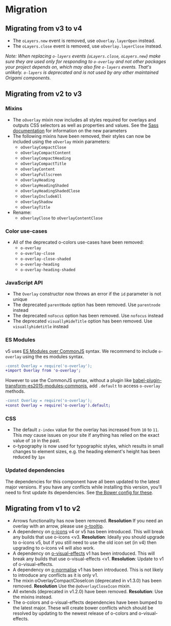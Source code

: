 # Migration

## Migrating from v3 to v4

- The `oLayers.new` event is removed, use `oOverlay.layerOpen` instead.
- The `oLayers.close` event is removed, use `oOverlay.layerClose` instead.

_Note: When replacing `o-layers` events (`oLayers.close`, `oLayers.new`) make sure they are used only for responding to `o-overlay` and not other packages your project depends on, which may also fire `o-layers` events. That's unlikely. `o-layers` is deprecated and is not used by any other maintained Origami components._

## Migrating from v2 to v3

### Mixins

- The `oOverlay` mixin now includes all styles required for overlays and outputs CSS selectors as well as properties and values. See the [Sass documentation](README.md#sass) for information on the new parameters
- The following mixins have been removed, their styles can now be included using the `oOverlay` mixin parameters:
  - `oOverlayCompactClose`
  - `oOverlayCompactContent`
  - `oOverlayCompactHeading`
  - `oOverlayCompactTitle`
  - `oOverlayContent`
  - `oOverlayFullscreen`
  - `oOverlayHeading`
  - `oOverlayHeadingShaded`
  - `oOverlayHeadingShadedClose`
  - `oOverlayIncludeAll`
  - `oOverlayShadow`
  - `oOverlayTitle`
- Rename:
  - `oOverlayClose` to `oOverlayContentClose`

### Color use-cases

- All of the deprecated o-colors use-cases have been removed:
  - `o-overlay`
  - `o-overlay-close`
  - `o-overlay-close-shaded`
  - `o-overlay-heading`
  - `o-overlay-heading-shaded`

### JavaScript API

- The `Overlay` constructor now throws an error if the `id` parameter is not unique
- The deprecated `parentNode` option has been removed. Use `parentnode` instead
- The deprecated `noFocus` option has been removed. Use `nofocus` instead
- The deprecated `visuallyHideTitle` option has been removed. Use `visuallyhidetitle` instead

### ES Modules

v5 uses [ES Modules over CommonJS](https://hacks.mozilla.org/2018/03/es-modules-a-cartoon-deep-dive/) syntax. We recommend to include `o-overlay` using the es modules syntax.

```diff
-const Overlay = require('o-overlay');
+import Overlay from 'o-overlay';
```

However to use the CommonJS syntax, without a plugin like [babel-plugin-transform-es2015-modules-commonjs](https://babeljs.io/docs/en/babel-plugin-transform-es2015-modules-commonjs), add `.default` to access `o-overlay` methods.

```diff
-const Overlay = require('o-overlay');
+const Overlay = require('o-overlay').default;
```

### CSS

- The default `z-index` value for the overlay has increased from `10` to `11`. This _may_ cause issues on your site if anything has relied on the exact value of `10` in the past.
- o-typography is now used for typographic styles, which results in small changes to element sizes, e.g. the heading element's height has been reduced by `1px`

### Updated dependencies

The dependencies for this component have all been updated to the latest major versions.
If you have any conflicts while installing this version, you'll need to first update
its dependencies. See [the Bower config for these](./bower.json).

## Migrating from v1 to v2

- Arrows functionality has now been removed. __Resolution__ If you need an overlay with an arrow, please use [o-tooltip](http://github.com/financial-times/o-tooltip).
- A dependency on [o-icons](http://github.com/financial-times/o-icons) v4 or v5 has been introduced. This will break any builds that use o-icons <v3. __Resolution__: Ideally you should upgrade to o-icons v5, but if you still need to use the old icon set (in v4) then upgrading to o-icons v4 will also work.
- A dependency on [o-visual-effects](http://github.com/financial-times/o-visual-effects) v1 has been introduced. This will break any builds that use o-visual-effects <v1. __Resolution__: Update to v1 of o-visual-effects.
- A dependency on [o-normalise](http://github.com/financial-times/o-normalise) v1 has been introduced. This is not likely to introduce any conflicts as it is only v1.
- The mixin oOverlayCompactCloseIcon (deprecated in v1.3.0) has been removed. __Resolution__ Use the `@oOverlayCloseIcon` mixin.
- All extends (deprecated in v1.2.0) have been removed. __Resolution__: Use the mixins instead.
- The o-colors and o-visual-effects dependencies have been bumped to the latest major. These will create bower conflicts which should be resolved by updating to the newest release of o-colors and o-visual-effects.
